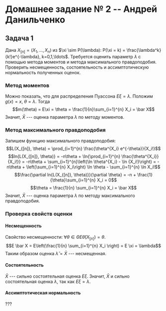 Домашнее задание  № 2 -- Андрей Данильченко
========================================================

Задача 1
--------
Дана $X_{[n]} = (X_1, \ldots, X_n)$ из $\xi \sim P(\lambda): P(\xi = k) = \frac{\lambda^k}{k!}e^{-\lambda}, k=0,1,\ldots$. Требуется оценить параметр $\lambda$ с помощью метода моментов и метода максимального правдоподобия. Проверить несмещенность, состоятельность и ассимптотическую нормальность полученных оценок.

### Метод моментов

Можно показать, что для распределения Пуассона $E\xi = \lambda$.
Положим $g(x)=x$, $\theta = \lambda$. Тогда
$$m(\theta) = E\xi = \theta = \frac{1}{n}\sum_{i=1}^{n} X_i = \bar X$$
Значит, $\bar X$ --- оценка параметра $\lambda$ по методу моментов.

### Метод максимального правдоподобия

Запишем функцию максимального правдоподобия:
$$L(X_{[n]}, \theta) = \prod_{i=1}^{n} \frac{\theta^{X_i} e^{-\theta}}{X_i!}$$
$$ln{L(X_{[n]}, \theta)} = -n\theta + \ln{\prod_{i=1}^{n} \frac{\theta^{X_i}}{X_i!}} = -n\theta + \sum_{i=1}^{n}\left(\ln \theta^{X_i} - \ln {X_i!}\right) = -n\theta + \left(\sum_{i=1}^{n} X_i\right) \ln \theta - \sum_{i=1}^{n} \ln X_i!$$
$$\frac{\partial ln{L(X_{[n]}, \theta)}}{\partial \theta} = -n + \frac{1}{\theta}\sum_{i=1}^{n} X_i = 0$$
$$\theta = \frac{1}{n} \sum_{i=1}^{n} X_i = \bar X$$
Значит, $\bar X$ --- оценка параметра $\lambda$ по методу максимального правдоподобия.

### Проверка свойств оценки
#### Несмещенность
Свойство несмещенности: $\forall \theta \in \Theta E\hat\theta(X_{[n]}) = \theta$.
$$E \bar X = E\left(\frac{1}{n} \sum_{i=1}^{n} X_i \right) = E \xi = \lambda$$
Таким образом оценка $\hat \lambda = \bar X$ --- несмещенная.

#### Состоятельность
$\bar X$ --- сильно состоятельная оценка $E \xi$. Значит, $\bar X$ и сильно состоятельная оценка $\lambda$, так как $E \xi = \lambda$.

#### Ассимптотическая нормальность
???

